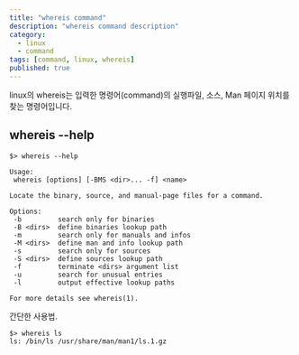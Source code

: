 ```yaml
---
title: "whereis command"
description: "whereis command description"
category:
  - linux
  - command
tags: [command, linux, whereis]
published: true 
---
```


linux의 whereis는 입력한 명령어(command)의 실행파일, 소스, Man 페이지 위치를 찾는 명령어입니다.


## whereis --help

```shell
$> whereis --help

Usage:
 whereis [options] [-BMS <dir>... -f] <name>

Locate the binary, source, and manual-page files for a command.

Options:
 -b         search only for binaries
 -B <dirs>  define binaries lookup path
 -m         search only for manuals and infos
 -M <dirs>  define man and info lookup path
 -s         search only for sources
 -S <dirs>  define sources lookup path
 -f         terminate <dirs> argument list
 -u         search for unusual entries
 -l         output effective lookup paths

For more details see whereis(1).
```

간단한 사용법.

```shell
$> whereis ls
ls: /bin/ls /usr/share/man/man1/ls.1.gz
```

